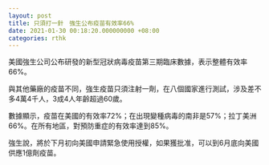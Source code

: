 ```yaml
---
layout: post
title: 只須打一針　強生公布疫苗有效率66%
date: 2021-01-30 00:18:20.000000000 +08:00
categories: rthk
---
```


美國強生公司公布研發的新型冠狀病毒疫苗第三期臨床數據，表示整體有效率66%。

與其他藥廠的疫苗不同，強生疫苗只須注射一劑，在八個國家進行測試，涉及差不多4萬4千人，3成4人年齡超過60歲。

數據顯示，疫苗在美國的有效率72%；在出現變種病毒的南非是57%；拉丁美洲66%。在所有地區，對預防重症的有效率達到85%。

強生說，將於下月初向美國申請緊急使用授權，如果獲批准，可以到6月底向美國供應1億劑疫苗。
